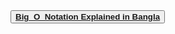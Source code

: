 

<button >
<b>
<a href="https://dev.to/bappasahabapi/bigonotaton-3al0">Big_O_Notation Explained in Bangla</a>
</b>

</button>


